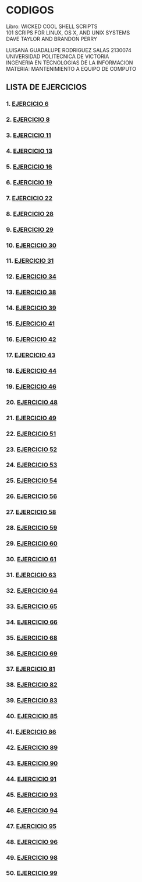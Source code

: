 # **CODIGOS** 
Libro: WICKED COOL SHELL SCRIPTS 
<br>
101 SCRIPS FOR LINUX, OS X, AND UNIX SYSTEMS 
<br>
DAVE TAYLOR AND BRANDON PERRY 
<br>

LUISANA GUADALUPE RODRIGUEZ SALAS 2130074
<br>
UNIVERSIDAD POLITECNICA DE VICTORIA 
<br>
INGENERIA EN TECNOLOGIAS DE LA INFORMACION
<br>
MATERIA: MANTENIMIENTO A EQUIPO DE COMPUTO 
<br>

## **LISTA DE EJERCICIOS** 
### 1. [**EJERCICIO 6**](https://github.com/SPM-UPVictoria/test-git-2130074/blob/main/codigos/Ejercicio6/ejercicio6.md)
### 2. [**EJERCICIO 8**](https://github.com/SPM-UPVictoria/test-git-2130074/blob/main/codigos/Ejercicio8/ejercicio8.md)
### 3. [**EJERCICIO 11**](https://github.com/SPM-UPVictoria/test-git-2130074/blob/main/codigos/ejercicio11/ejercicio11.md)
### 4. [**EJERCICIO 13**](https://github.com/SPM-UPVictoria/test-git-2130074/blob/main/codigos/ejercicio13/ejercicio13.md)
### 5. [**EJERCICIO 16**](https://github.com/SPM-UPVictoria/test-git-2130074/blob/main/codigos/ejercicio16/ejercicio16.md)
### 6. [**EJERCICIO 19**](https://github.com/SPM-UPVictoria/test-git-2130074/blob/main/codigos/ejercicio19/ejercicio19.md)
### 7. [**EJERCICIO 22**](https://github.com/SPM-UPVictoria/test-git-2130074/blob/main/codigos/ejercicio22/ejercicio22.md)
### 8. [**EJERCICIO 28**](https://github.com/SPM-UPVictoria/test-git-2130074/blob/main/codigos/ejercicio28/ejercicio28.md)
### 9. [**EJERCICIO 29**](https://github.com/SPM-UPVictoria/test-git-2130074/blob/main/codigos/ejercicio29/ejercicio29.md)
### 10. [**EJERCICIO 30**](https://github.com/SPM-UPVictoria/test-git-2130074/blob/main/codigos/ejercicio30/codigo30.md)
### 11. [**EJERCICIO 31**](https://github.com/SPM-UPVictoria/test-git-2130074/blob/main/codigos/ejercicio31/ejercicio31.md)
### 12. [**EJERCICIO 34**](https://github.com/SPM-UPVictoria/test-git-2130074/blob/main/codigos/ejercicio34/ejercicio34.md)
### 13. [**EJERCICIO 38**](https://github.com/SPM-UPVictoria/test-git-2130074/blob/main/codigos/ejercicio38/ejercicio38.md)
### 14. [**EJERCICIO 39**](https://github.com/SPM-UPVictoria/test-git-2130074/blob/main/codigos/ejercicio39/ejercicio39.md)
### 15. [**EJERCICIO 41**](https://github.com/SPM-UPVictoria/test-git-2130074/blob/main/codigos/ejercicio41/ejercicio41.md)
### 16. [**EJERCICIO 42**](https://github.com/SPM-UPVictoria/test-git-2130074/blob/main/codigos/ejercicio42/ejercicio42.md)
### 17. [**EJERCICIO 43**](https://github.com/SPM-UPVictoria/test-git-2130074/blob/main/codigos/ejercicio43/ejercicio43.md)
### 18. [**EJERCICIO 44**](https://github.com/SPM-UPVictoria/test-git-2130074/blob/main/codigos/ejercicio44/ejercicio44.md)
### 19. [**EJERCICIO 46**](https://github.com/SPM-UPVictoria/test-git-2130074/blob/main/codigos/ejercicio46/ejercicio46.md)
### 20. [**EJERCICIO 48**](https://github.com/SPM-UPVictoria/test-git-2130074/blob/main/codigos/ejercicio48/ejercicio48.md)
### 21. [**EJERCICIO 49**](https://github.com/SPM-UPVictoria/test-git-2130074/blob/main/codigos/ejercicio49/ejercicio49.md)
### 22. [**EJERCICIO 51**](https://github.com/SPM-UPVictoria/test-git-2130074/blob/main/codigos/ejercicio51/ejercicio51.md)
### 23. [**EJERCICIO 52**](https://github.com/SPM-UPVictoria/test-git-2130074/blob/main/codigos/ejercicio52/ejercicio52.md)
### 24. [**EJERCICIO 53**](https://github.com/SPM-UPVictoria/test-git-2130074/blob/main/codigos/ejercicio53/ejercicio53.sh)
### 25. [**EJERCICIO 54**](https://github.com/SPM-UPVictoria/test-git-2130074/blob/main/codigos/ejercicio54/ejercicio54.md)
### 26. [**EJERCICIO 56**](https://github.com/SPM-UPVictoria/test-git-2130074/blob/main/codigos/ejercicio56/ejercicio56.md)
### 27. [**EJERCICIO 58**](https://github.com/SPM-UPVictoria/test-git-2130074/blob/main/codigos/ejercicio58/ejercicio58.md)
### 28. [**EJERCICIO 59**](https://github.com/SPM-UPVictoria/test-git-2130074/blob/main/codigos/ejercicio59/ejercicio59.md)
### 29. [**EJERCICIO 60**](https://github.com/SPM-UPVictoria/test-git-2130074/blob/main/codigos/ejercicio60/codigo60.md)
### 30. [**EJERCICIO 61**](https://github.com/SPM-UPVictoria/test-git-2130074/blob/main/codigos/ejercicio61/ejercicio61.md)
### 31. [**EJERCICIO 63**](https://github.com/SPM-UPVictoria/test-git-2130074/blob/main/codigos/ejercicio63/ejercicio63.md)
### 32. [**EJERCICIO 64**](https://github.com/SPM-UPVictoria/test-git-2130074/blob/main/codigos/ejercicio64/ejercicio64.md)
### 33. [**EJERCICIO 65**](https://github.com/SPM-UPVictoria/test-git-2130074/blob/main/codigos/ejercicio65/ejercicio65.md)
### 34. [**EJERCICIO 66**](https://github.com/SPM-UPVictoria/test-git-2130074/blob/main/codigos/ejercicio66/ejercicio66.md)
### 35. [**EJERCICIO 68**](https://github.com/SPM-UPVictoria/test-git-2130074/blob/main/codigos/ejercicio68/ejercicio68.md)
### 36. [**EJERCICIO 69**](https://github.com/SPM-UPVictoria/test-git-2130074/blob/main/codigos/ejercicio69/ejercicio69.md)
### 37. [**EJERCICIO 81**](https://github.com/SPM-UPVictoria/test-git-2130074/blob/main/codigos/ejercicio81/ejercicio81.md)
### 38. [**EJERCICIO 82**](https://github.com/SPM-UPVictoria/test-git-2130074/blob/main/codigos/ejercicio82/ejercicio82.md)
### 39. [**EJERCICIO 83**](https://github.com/SPM-UPVictoria/test-git-2130074/blob/main/codigos/ejercicio83/ejercicio83.md)
### 40. [**EJERCICIO 85**](https://github.com/SPM-UPVictoria/test-git-2130074/blob/main/codigos/ejercicio85/ejercicio85.md)
### 41. [**EJERCICIO 86**](https://github.com/SPM-UPVictoria/test-git-2130074/blob/main/codigos/ejercicio86/ejercicio86.md)
### 42. [**EJERCICIO 89**](https://github.com/SPM-UPVictoria/test-git-2130074/blob/main/codigos/ejercicio89/ejercicio89.md)
### 43. [**EJERCICIO 90**](https://github.com/SPM-UPVictoria/test-git-2130074/blob/main/codigos/ejercicio90/ejercicio90.md)
### 44. [**EJERCICIO 91**](https://github.com/SPM-UPVictoria/test-git-2130074/blob/main/codigos/ejercicio91/codigo91.md)
### 45. [**EJERCICIO 93**](https://github.com/SPM-UPVictoria/test-git-2130074/blob/main/codigos/ejercicio93/ejercicio93.md)
### 46. [**EJERCICIO 94**](https://github.com/SPM-UPVictoria/test-git-2130074/blob/main/codigos/ejercicio94/ejercicio94.md)
### 47. [**EJERCICIO 95**](https://github.com/SPM-UPVictoria/test-git-2130074/blob/main/codigos/ejercicio95/ejercicio95.md)
### 48. [**EJERCICIO 96**](https://github.com/SPM-UPVictoria/test-git-2130074/blob/main/codigos/ejercicio96/ejercicio96.md)
### 49. [**EJERCICIO 98**](https://github.com/SPM-UPVictoria/test-git-2130074/blob/main/codigos/ejercicio98/ejercicio98.md)
### 50. [**EJERCICIO 99**](https://github.com/SPM-UPVictoria/test-git-2130074/blob/main/codigos/ejercicio99/codigo99.md)





